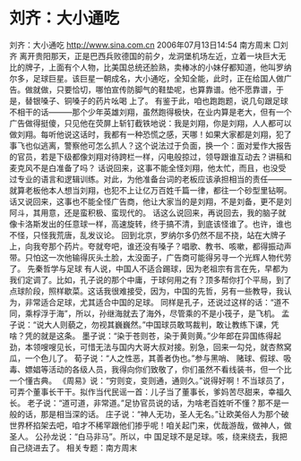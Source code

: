 # 刘齐：大小通吃

刘齐：大小通吃
http://www.sina.com.cn 2006年07月13日14:54 南方周末
□刘齐
离开贵阳那天，正是巴西兵败德国的前夕，龙洞堡机场左近，立着一块巨大无比的牌子，上面有个人物，比美国总统还脸熟，卖棒冰的小妹仔都知道，他叫罗纳尔多，足球巨星。该巨星一朝成名，大小通吃，全知全能，此时，正在给国人做广告。做就做，只要恰切，哪怕宣传防脚气的鞋垫呢，也算靠谱。他不愿靠谱，于是，替银嗓子、铜嗓子的药片吆喝
上了。
有鉴于此，咱也跑跑题，说几句跟足球不相干的话———那个少年英雄刘翔，虽然跑得极快，在业内算是老大，但有一个广告做得挺傻，只见他在荧屏上斩钉截铁地说：我是刘翔，你是刘翔，人人都可以做刘翔。每听他说这话时，我都有一种恐慌之感，天哪！如果大家都是刘翔，犯了事飞也似逃离，警察他可怎么抓人？这个说法过于负面，换一个：面对爱作大报告的官员，若是下级都像刘翔对待跨栏一样，闪电般掠过，领导跟谁互动去？讲稿和麦克风不是白准备了吗？
话说回来，这事不能全怪刘翔，他太忙，而且，也没受过专业的语言和逻辑训练。对此，为他准备台词的老板应该承担相当的责任———就算老板他本人想当刘翔，也犯不上让亿万百姓千篇一律，都往一个砂型里钻啊。
话又说回来，这事也不能全怪广告商，他让大家当的是刘翔，不是刘备，更不是刘阿斗，其用意，还是蛮积极、蛮现代的。
话这么说回来，再说回去，我的脑子就像卡洛斯发出的任意球一样，高速旋转，终于搞不清，到底该怪谁了。也许，谁也不怪，只怪我荒唐，乱发议论。
回到北京，罗纳尔多仍然不屈不挠，站在大牌子上，向我夸那个药片。夸就夸吧，谁还没有嗓子？唱歌、教书、咳嗽，都得振动声带。只怕这一次他输得灰头土脸，太没面子，广告商可能得另寻一个光辉人物代劳了。
先秦哲学与足球
有人说，中国人不适合踢球，因为老祖宗有言在先，早都为我们定调了。比如，孔子说的那个中庸，于球何用之有？顶多帮你打个平局，到了点球阶段，照样歇菜。这话我很难接受，因为，中国的先哲，另有一些教导，我认为，非常适合足球，尤其适合中国的足球。
同样是孔子，还说过这样的话：“道不同，乘桴浮于海”，所以，孙继海就去了海外，尽管乘的不是小筏子，是飞机。
孟子说：“说大人则藐之，勿视其巍巍然。”中国球员敢骂裁判，敢让教练下课，凭啥？凭的就是这条。
墨子说：“染于苍则苍，染于黄则黄。”少年郎在异国练得起劲，本领嗖嗖见长，可惜无法与国内大哥大叔对接。别急，回来一勾兑，就杏熬窝瓜，一个色儿了。
荀子说：“人之性恶，其善者伪也。”参与黑哨、
赌球、假球、吸毒、嫖娼等活动的各级人员，我得向你们致敬了，你们虽然不看线装书，但一个比一个懂古典。
《周易》说：“穷则变，变则通，通则久。”说得好啊！不当球员了，可弄个董事长干干。拟作当代民谣一首：儿子当了董事长，爹妈苦尽甜来，幸福久长。
老子说：“道可道，非常道。”足协官员说的话，为啥老百姓听不懂？那不是一般的话，那是相当深的话。
庄子说：“神人无功，圣人无名。”让欧美俗人为那个破世界杯掐架去吧，咱才不稀罕跟他们掺乎呢！咱关起门来，优哉游哉，做神人，做圣人。
公孙龙说：“白马非马”。所以，中
国足球不是足球。咳，绕来绕去，我把自己绕进去了。
相关专题：南方周末 

